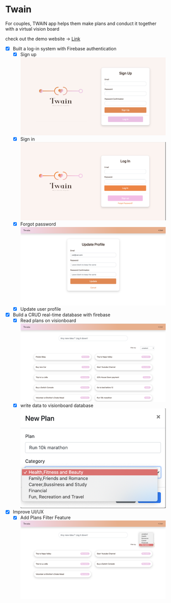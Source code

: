 # Twain

For couples, TWAIN app helps them make plans and conduct it together with a virtual vision board

check out the demo website -> [Link](https://yinnyc.github.io/Twain/)

- [x] Built a log-in system with Firebase authentication
  - [x] Sign up
        ![signup](./demo-img/signup.png)
  - [x] Sign in
        ![login](./demo-img/login.png)
  - [x] Forgot password
        ![update](./demo-img/updateprofile.png)
  - [x] Update user profile
- [x] Build a CRUD real-time database with firebase
  - [x] Read plans on visionboard
        ![read](./demo-img/visionBoard.png)
  - [x] write data to visionboard database
        ![add](./demo-img/addPlan.png)
- [x] Improve UI/UX
  - [x] Add Plans Filter Feature
        ![filter](demo-img/filter.png)
